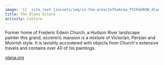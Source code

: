 ```yaml
---
image: '{{ _site_root }}assets/img/in-the-area/InTheArea_PICK&GROW_Olana.jpg'
title: The Olana Estate
activity: Culture
---
```

<p>Former home of&nbsp;Frederic Edwin Church, a&nbsp;Hudson River landscape painter&nbsp;this&nbsp;grand,&nbsp;eccentric mansion is a&nbsp;mixture of Victorian, Persian and Moorish style. It&nbsp;is lavishly accoutered with objects from Church's&nbsp;extensive travels and&nbsp;contains over 40 of his paintings.</p><p><a href="http://www.olana.org/" target="_blank">olana.org</a></p>